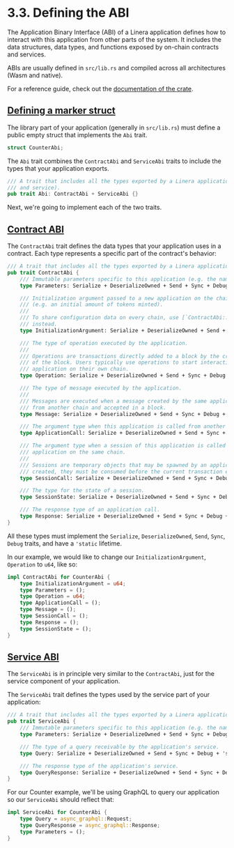 # 3.3. Defining the ABI

The Application Binary Interface (ABI) of a Linera application defines how to interact with this application from other parts of the system. It includes the data structures, data types, and functions exposed by on-chain contracts and services.

ABIs are usually defined in `src/lib.rs` and compiled across all architectures (Wasm and native).

For a reference guide, check out the [documentation of the crate](https://docs.rs/linera-base/latest/linera_base/abi/).

## [Defining a marker struct](https://linera-dev.respeer.ai/#/sdk/abi?id=defining-a-marker-struct)

The library part of your application (generally in `src/lib.rs`) must define a public empty struct that implements the `Abi` trait.

```rust
struct CounterAbi;
```

The `Abi` trait combines the `ContractAbi` and `ServiceAbi` traits to include the types that your application exports.

```rust
/// A trait that includes all the types exported by a Linera application (both contract
/// and service).
pub trait Abi: ContractAbi + ServiceAbi {}
```

Next, we're going to implement each of the two traits.

## [Contract ABI](https://linera-dev.respeer.ai/#/sdk/abi?id=contract-abi)

The `ContractAbi` trait defines the data types that your application uses in a contract. Each type represents a specific part of the contract's behavior:

```rust
/// A trait that includes all the types exported by a Linera application contract.
pub trait ContractAbi {
    /// Immutable parameters specific to this application (e.g. the name of a token).
    type Parameters: Serialize + DeserializeOwned + Send + Sync + Debug + 'static;

    /// Initialization argument passed to a new application on the chain that created it
    /// (e.g. an initial amount of tokens minted).
    ///
    /// To share configuration data on every chain, use [`ContractAbi::Parameters`]
    /// instead.
    type InitializationArgument: Serialize + DeserializeOwned + Send + Sync + Debug + 'static;

    /// The type of operation executed by the application.
    ///
    /// Operations are transactions directly added to a block by the creator (and signer)
    /// of the block. Users typically use operations to start interacting with an
    /// application on their own chain.
    type Operation: Serialize + DeserializeOwned + Send + Sync + Debug + 'static;

    /// The type of message executed by the application.
    ///
    /// Messages are executed when a message created by the same application is received
    /// from another chain and accepted in a block.
    type Message: Serialize + DeserializeOwned + Send + Sync + Debug + 'static;

    /// The argument type when this application is called from another application on the same chain.
    type ApplicationCall: Serialize + DeserializeOwned + Send + Sync + Debug + 'static;

    /// The argument type when a session of this application is called from another
    /// application on the same chain.
    ///
    /// Sessions are temporary objects that may be spawned by an application call. Once
    /// created, they must be consumed before the current transaction ends.
    type SessionCall: Serialize + DeserializeOwned + Send + Sync + Debug + 'static;

    /// The type for the state of a session.
    type SessionState: Serialize + DeserializeOwned + Send + Sync + Debug + 'static;

    /// The response type of an application call.
    type Response: Serialize + DeserializeOwned + Send + Sync + Debug + 'static;
}
```

All these types must implement the `Serialize`, `DeserializeOwned`, `Send`, `Sync`, `Debug` traits, and have a `'static` lifetime.

In our example, we would like to change our `InitializationArgument`, `Operation` to `u64`, like so:

```rust
impl ContractAbi for CounterAbi {
    type InitializationArgument = u64;
    type Parameters = ();
    type Operation = u64;
    type ApplicationCall = ();
    type Message = ();
    type SessionCall = ();
    type Response = ();
    type SessionState = ();
}
```

## [Service ABI](https://linera-dev.respeer.ai/#/sdk/abi?id=service-abi)

The `ServiceAbi` is in principle very similar to the `ContractAbi`, just for the service component of your application.

The `ServiceAbi` trait defines the types used by the service part of your application:

```rust
/// A trait that includes all the types exported by a Linera application service.
pub trait ServiceAbi {
    /// Immutable parameters specific to this application (e.g. the name of a token).
    type Parameters: Serialize + DeserializeOwned + Send + Sync + Debug + 'static;

    /// The type of a query receivable by the application's service.
    type Query: Serialize + DeserializeOwned + Send + Sync + Debug + 'static;

    /// The response type of the application's service.
    type QueryResponse: Serialize + DeserializeOwned + Send + Sync + Debug + 'static;
}
```

For our Counter example, we'll be using GraphQL to query our application so our `ServiceAbi` should reflect that:

```rust
impl ServiceAbi for CounterAbi {
    type Query = async_graphql::Request;
    type QueryResponse = async_graphql::Response;
    type Parameters = ();
}
```
